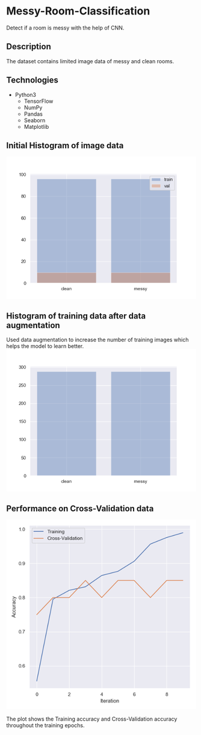 # Messy-Room-Classification
Detect if a room is messy with the help of CNN.

## Description
The dataset contains limited image data of messy and clean rooms. 

## Technologies
* Python3
  * TensorFlow
  * NumPy
  * Pandas
  * Seaborn
  * Matplotlib

## Initial Histogram of image data

![](plots/init_hist.png?raw=true "Title")

## Histogram of training data after data augmentation

Used data augmentation to increase the number of training images which helps the model to learn better.
![](plots/aug_hist.png?raw=true "Title")

## Performance on Cross-Validation data

![](plots/output_measures.png?raw=true "Title")

The plot shows the Training accuracy and Cross-Validation accuracy throughout the training epochs.